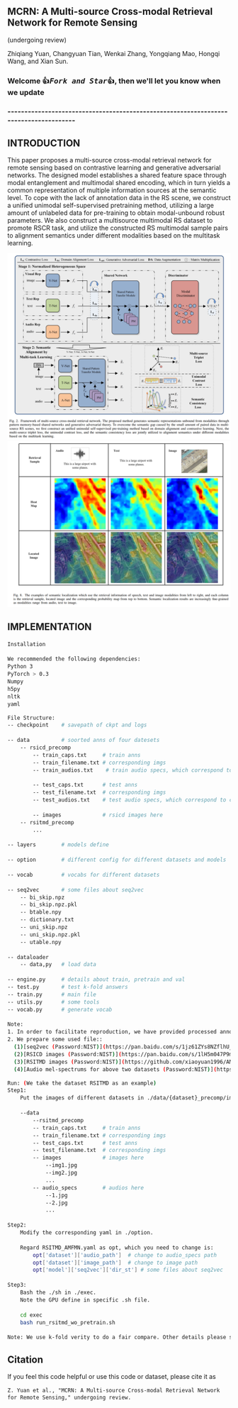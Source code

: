 ## MCRN: A Multi-source Cross-modal Retrieval Network for Remote Sensing
(undergoing review)

Zhiqiang Yuan, Changyuan Tian, Wenkai Zhang, Yongqiang Mao, Hongqi Wang, and Xian Sun.

### Welcome :+1:_<big>`Fork and Star`</big>_:+1:, then we'll let you know when we update

### -------------------------------------------------------------------------------------
## INTRODUCTION

This paper proposes a multi-source cross-modal retrieval network for remote sensing based on contrastive learning and generative adversarial networks. 
The designed model establishes a shared feature space through modal entanglement and multimodal shared encoding, which in turn yields a common representation of multiple information sources at the semantic level. 
To cope with the lack of annotation data in the RS scene, we construct a unified unimodal self-supervised pretraining method, utilizing a large amount of unlabeled data for pre-training to obtain modal-unbound robust parameters.
We also construct a multisource multimodal RS dataset to promote RSCR task, and utilize the constructed RS multimodal sample pairs to alignment semantics under different modalities based on the multitask learning.

![arch image](./figures/f2.png)
![visual image](./figures/f8.png)

## IMPLEMENTATION

```bash
Installation

We recommended the following dependencies:
Python 3
PyTorch > 0.3
Numpy
h5py
nltk
yaml
```

```bash
File Structure:
-- checkpoint    # savepath of ckpt and logs

-- data          # soorted anns of four datesets
    -- rsicd_precomp
        -- train_caps.txt     # train anns
        -- train_filename.txt # corresponding imgs
        -- train_audios.txt    # train audio specs, which correspond to caption

        -- test_caps.txt      # test anns
        -- test_filename.txt  # corresponding imgs
        -- test_audios.txt    # test audio specs, which correspond to caption

        -- images             # rsicd images here
    -- rsitmd_precomp
        ...

-- layers        # models define

-- option        # different config for different datasets and models

-- vocab         # vocabs for different datasets

-- seq2vec       # some files about seq2vec
    -- bi_skip.npz
    -- bi_skip.npz.pkl
    -- btable.npy
    -- dictionary.txt
    -- uni_skip.npz
    -- uni_skip.npz.pkl
    -- utable.npy

-- dataloader
    -- data,py   # load data

-- engine.py     # details about train, pretrain and val
-- test.py       # test k-fold answers
-- train.py      # main file
-- utils.py      # some tools
-- vocab.py      # generate vocab

Note:
1. In order to facilitate reproduction, we have provided processed annotations.
2. We prepare some used file::
  (1)[seq2vec (Password:NIST)](https://pan.baidu.com/s/1jz61ZYs8NZflhU_Mm4PbaQ)
  (2)[RSICD images (Password:NIST)](https://pan.baidu.com/s/1lH5m047P9m2IvoZMPsoDsQ)
  (3)[RSITMD images (Password:NIST)](https://github.com/xiaoyuan1996/AMFMN/tree/master/RSITMD)
  (4)[Audio mel-spectrums for above two datasets (Password:NIST)](https://pan.baidu.com/s/11jWm8mhZs04cSYpTi5FtCA)
```


```bash
Run: (We take the dataset RSITMD as an example)
Step1:
    Put the images of different datasets in ./data/{dataset}_precomp/images/

    --data
        --rsitmd_precomp
        -- train_caps.txt     # train anns
        -- train_filename.txt # corresponding imgs
        -- test_caps.txt      # test anns
        -- test_filename.txt  # corresponding imgs
        -- images             # images here
            --img1.jpg
            --img2.jpg
            ...
        -- audio_specs        # audios here
            --1.jpg
            --2.jpg
            ...

Step2:
    Modify the corresponding yaml in ./option.

    Regard RSITMD_AMFMN.yaml as opt, which you need to change is:
        opt['dataset']['audio_path']  # change to audio_specs path
        opt['dataset']['image_path']  # change to image path
        opt['model']['seq2vec']['dir_st'] # some files about seq2vec

Step3:
    Bash the ./sh in ./exec.
    Note the GPU define in specific .sh file.

    cd exec
    bash run_rsitmd_wo_pretrain.sh

Note: We use k-fold verity to do a fair compare. Other details please see the code itself.
```

## Citation
If you feel this code helpful or use this code or dataset, please cite it as
```
Z. Yuan et al., "MCRN: A Multi-source Cross-modal Retrieval Network for Remote Sensing," undergoing review.
```
